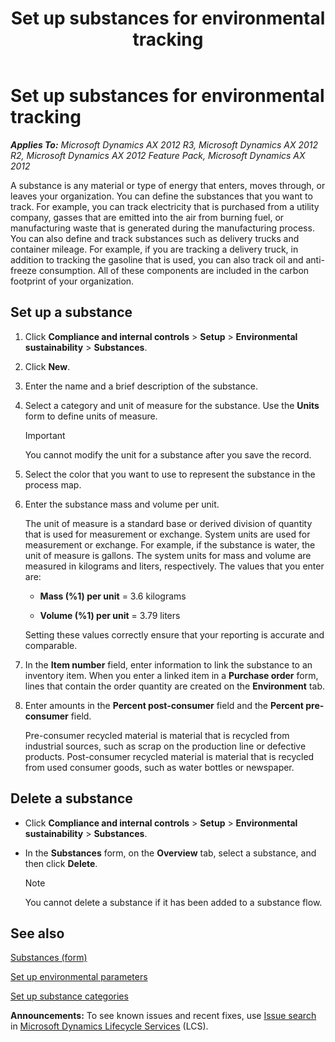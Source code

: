 ﻿---
title: Set up substances for environmental tracking
TOCTitle: Set up substances for environmental tracking
ms:assetid: 848fcd7f-3a20-4c53-bd99-95a07841ad7f
ms:mtpsurl: https://technet.microsoft.com/en-us/library/Hh209320(v=AX.60)
ms:contentKeyID: 36058392
ms.date: 04/18/2014
mtps_version: v=AX.60
---

# Set up substances for environmental tracking 


_**Applies To:** Microsoft Dynamics AX 2012 R3, Microsoft Dynamics AX 2012 R2, Microsoft Dynamics AX 2012 Feature Pack, Microsoft Dynamics AX 2012_

A substance is any material or type of energy that enters, moves through, or leaves your organization. You can define the substances that you want to track. For example, you can track electricity that is purchased from a utility company, gasses that are emitted into the air from burning fuel, or manufacturing waste that is generated during the manufacturing process. You can also define and track substances such as delivery trucks and container mileage. For example, if you are tracking a delivery truck, in addition to tracking the gasoline that is used, you can also track oil and anti-freeze consumption. All of these components are included in the carbon footprint of your organization.

## Set up a substance

1.  Click **Compliance and internal controls** \> **Setup** \> **Environmental sustainability** \> **Substances**.

2.  Click **New**.

3.  Enter the name and a brief description of the substance.

4.  Select a category and unit of measure for the substance. Use the **Units** form to define units of measure.
    

    > [!IMPORTANT]
    > <P>You cannot modify the unit for a substance after you save the record.</P>



5.  Select the color that you want to use to represent the substance in the process map.

6.  Enter the substance mass and volume per unit.
    
    The unit of measure is a standard base or derived division of quantity that is used for measurement or exchange. System units are used for measurement or exchange. For example, if the substance is water, the unit of measure is gallons. The system units for mass and volume are measured in kilograms and liters, respectively. The values that you enter are:
    
      - **Mass (%1) per unit** = 3.6 kilograms
    
      - **Volume (%1) per unit** = 3.79 liters
    
    Setting these values correctly ensure that your reporting is accurate and comparable.

7.  In the **Item number** field, enter information to link the substance to an inventory item. When you enter a linked item in a **Purchase order** form, lines that contain the order quantity are created on the **Environment** tab.

8.  Enter amounts in the **Percent post-consumer** field and the **Percent pre-consumer** field.
    
    Pre-consumer recycled material is material that is recycled from industrial sources, such as scrap on the production line or defective products. Post-consumer recycled material is material that is recycled from used consumer goods, such as water bottles or newspaper.

## Delete a substance

  - Click **Compliance and internal controls** \> **Setup** \> **Environmental sustainability** \> **Substances**.

  - In the **Substances** form, on the **Overview** tab, select a substance, and then click **Delete**.
    

    > [!NOTE]
    > <P>You cannot delete a substance if it has been added to a substance flow.</P>



## See also

[Substances (form)](https://technet.microsoft.com/en-us/library/hh227552\(v=ax.60\))

[Set up environmental parameters](set-up-environmental-parameters.md)

[Set up substance categories](set-up-substance-categories.md)

  
**Announcements:** To see known issues and recent fixes, use [Issue search](http://go.microsoft.com/fwlink/?linkid=389258) in [Microsoft Dynamics Lifecycle Services](http://go.microsoft.com/fwlink/?linkid=306505) (LCS).

